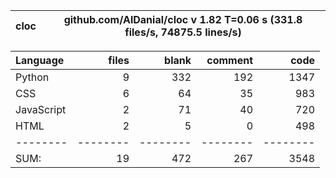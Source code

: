 cloc|github.com/AlDanial/cloc v 1.82  T=0.06 s (331.8 files/s, 74875.5 lines/s)
--- | ---

Language|files|blank|comment|code
:-------|-------:|-------:|-------:|-------:
Python|9|332|192|1347
CSS|6|64|35|983
JavaScript|2|71|40|720
HTML|2|5|0|498
--------|--------|--------|--------|--------
SUM:|19|472|267|3548
